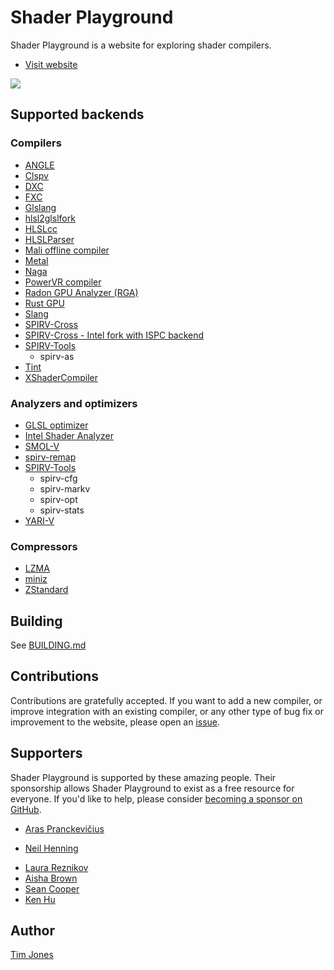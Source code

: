 # Shader Playground

Shader Playground is a website for exploring shader compilers.

* [Visit website](http://shader-playground.timjones.io)

![](art/screenshot.jpg)

## Supported backends

### Compilers

* [ANGLE](https://github.com/google/angle)
* [Clspv](https://github.com/google/clspv)
* [DXC](https://github.com/Microsoft/DirectXShaderCompiler)
* [FXC](https://msdn.microsoft.com/en-us/library/windows/desktop/bb232919(v=vs.85).aspx)
* [Glslang](https://github.com/KhronosGroup/glslang)
* [hlsl2glslfork](https://github.com/aras-p/hlsl2glslfork)
* [HLSLcc](https://github.com/Unity-Technologies/HLSLcc)
* [HLSLParser](https://github.com/Thekla/hlslparser)
* [Mali offline compiler](https://developer.arm.com/products/software-development-tools/graphics-development-tools/mali-offline-compiler)
* [Metal](https://developer.apple.com/documentation/metal/shader_authoring)
* [Naga](https://github.com/gfx-rs/naga)
* [PowerVR compiler](https://community.imgtec.com/developers/powervr/tools/pvrshadereditor/)
* [Radon GPU Analyzer (RGA)](https://github.com/GPUOpen-Tools/RGA)
* [Rust GPU](https://github.com/EmbarkStudios/rust-gpu)
* [Slang](https://github.com/shader-slang/slang)
* [SPIRV-Cross](https://github.com/KhronosGroup/SPIRV-Cross)
* [SPIRV-Cross - Intel fork with ISPC backend](https://github.com/GameTechDev/SPIRV-Cross)
* [SPIRV-Tools](https://github.com/KhronosGroup/SPIRV-Tools)
  * spirv-as
* [Tint](https://dawn.googlesource.com/tint/)
* [XShaderCompiler](https://github.com/LukasBanana/XShaderCompiler)

### Analyzers and optimizers

* [GLSL optimizer](https://github.com/aras-p/glsl-optimizer)
* [Intel Shader Analyzer](https://github.com/GameTechDev/IntelShaderAnalyzer)
* [SMOL-V](https://github.com/aras-p/smol-v)
* [spirv-remap](https://github.com/KhronosGroup/glslang/blob/master/README-spirv-remap.txt)
* [SPIRV-Tools](https://github.com/KhronosGroup/SPIRV-Tools)
  * spirv-cfg
  * spirv-markv
  * spirv-opt
  * spirv-stats
* [YARI-V](https://github.com/sheredom/yari-v)

### Compressors

* [LZMA](https://www.7-zip.org/sdk.html)
* [miniz](https://github.com/richgel999/miniz)
* [ZStandard](http://zstd.net)

## Building

See [BUILDING.md](BUILDING.md)

## Contributions

Contributions are gratefully accepted. If you want to add a new compiler, or improve integration with an existing compiler, or any other type of bug fix or improvement to the website, please open an [issue](https://github.com/tgjones/shader-playground/issues).

## Supporters

Shader Playground is supported by these amazing people. Their sponsorship allows Shader Playground to exist as a free resource for everyone. If you'd like to help, please consider [becoming a sponsor on GitHub](https://github.com/sponsors/tgjones).

* [Aras Pranckevičius](https://aras-p.info/)
<!-- -->
* [Neil Henning](http://www.duskborn.com)
<!-- -->
* [Laura Reznikov](https://twitter.com/theanimator)
* [Aisha Brown](https://twitter.com/aishization)
* [Sean Cooper](https://kornnerstudios.blogspot.com/)
* [Ken Hu](https://silvesthu.github.io/)

## Author

[Tim Jones](http://timjones.io)